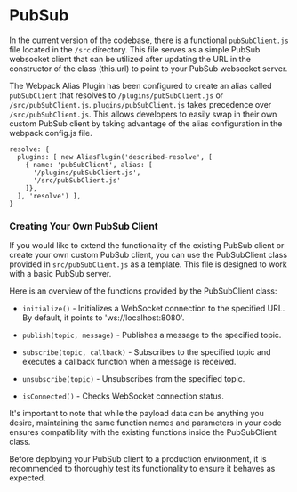 # PubSub

In the current version of the codebase, there is a functional `pubSubClient.js` file located in the `/src` directory. This file serves as a simple PubSub websocket client that can be utilized after updating the URL in the constructor of the class (this.url) to point to your PubSub websocket server.

The Webpack Alias Plugin has been configured to create an alias called `pubSubClient` that resolves to `/plugins/pubSubClient.js` or `/src/pubSubClient.js`. `plugins/pubSubClient.js` takes precedence over `/src/pubSubClient.js`. This allows developers to easily swap in their own custom PubSub client by taking advantage of the alias configuration in the webpack.config.js file.

```
resolve: {
  plugins: [ new AliasPlugin('described-resolve', [
    { name: 'pubSubClient', alias: [
      '/plugins/pubSubClient.js',
      '/src/pubSubClient.js'
    ]},
  ], 'resolve') ],
}
```

### Creating Your Own PubSub Client

If you would like to extend the functionality of the existing PubSub client or create your own custom PubSub client, you can use the PubSubClient class provided in `src/pubSubClient.js` as a template. This file is designed to work with a basic PubSub server.

Here is an overview of the functions provided by the PubSubClient class:

- `initialize()` - Initializes a WebSocket connection to the specified URL. By default, it points to 'ws://localhost:8080'.

- `publish(topic, message)` - Publishes a message to the specified topic.

- `subscribe(topic, callback)` - Subscribes to the specified topic and executes a callback function when a message is received.

- `unsubscribe(topic)` - Unsubscribes from the specified topic.

- `isConnected()` - Checks WebSocket connection status.

It's important to note that while the payload data can be anything you desire, maintaining the same function names and parameters in your code ensures compatibility with the existing functions inside the PubSubClient class.

Before deploying your PubSub client to a production environment, it is recommended to thoroughly test its functionality to ensure it behaves as expected.

